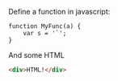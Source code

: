 
Define a function in javascript:

```
function MyFunc(a) {
    var s = '`';
}
```

And some HTML

```html
<div>HTML!</div>
```